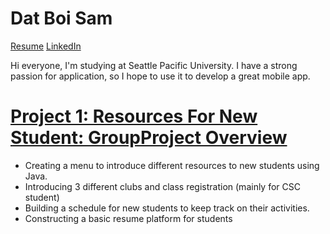 # Dat Boi Sam
[Resume](https://datsam04.github.io/Resume/) [LinkedIn](https://www.linkedin.com/in/dat-sam-5969a2220/)

Hi everyone, I'm studying at Seattle Pacific University. I have a strong passion for application, so I hope to use it to develop a great mobile app.

# [Project 1: Resources For New Student: GroupProject Overview](https://github.com/DatSam04/GroupProject)
- Creating a menu to introduce different resources to new students using Java.
- Introducing 3 different clubs and class registration (mainly for CSC student)
- Building a schedule for new students to keep track on their activities.
- Constructing a basic resume platform for students
